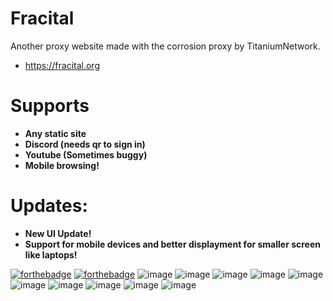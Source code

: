# Fracital
Another proxy website made with the corrosion proxy by TitaniumNetwork.
- https://fracital.org

# Supports
- **Any static site**
- **Discord (needs qr to sign in)**
- **Youtube (Sometimes buggy)**
- **Mobile browsing!**

# Updates:
- **New UI Update!**
- **Support for mobile devices and better displayment for smaller screen like laptops!**

[![forthebadge](https://forthebadge.com/images/badges/built-with-love.svg)](https://forthebadge.com)
[![forthebadge](https://forthebadge.com/images/badges/uses-html.svg)](https://forthebadge.com)
![image](https://i.imgur.com/Oe2IWhK.png)
![image](https://i.imgur.com/rZpmikX.png)
![image](https://user-images.githubusercontent.com/49733954/139800771-4d182448-20b5-4117-854f-6ab3e96527e0.png)
![image](https://user-images.githubusercontent.com/66753442/140262466-9eb17f2e-c988-4402-ab34-a20551e7a3f4.png)
![image](https://user-images.githubusercontent.com/66753442/140262585-42520a00-5438-4fcd-a13d-c4b20d51ec4d.png)
![image](https://user-images.githubusercontent.com/66753442/136898784-6b0069a3-109e-4e56-8890-56c151c64ac2.png)
![image](https://user-images.githubusercontent.com/66753442/136898554-c626b87f-1dec-48d0-acb0-e0177cbc8c18.png)
![image](https://user-images.githubusercontent.com/66753442/136901484-bdf04451-758e-45f7-bbed-4ca61c5f61b5.png)
![image](https://user-images.githubusercontent.com/66753442/136898666-10010a75-5f32-4a8a-ac74-494ecf54e23c.png)
![image](https://user-images.githubusercontent.com/66753442/136898767-b04deb53-4670-4a41-8f29-4e75325e8d70.png)
